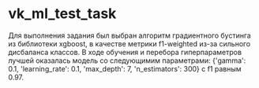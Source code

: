 # vk_ml_test_task

Для выполнения задания был выбран алгоритм градиентного бустинга из библиотеки xgboost, в качестве метрики f1-weighted из-за сильного дисбаланса классов. В ходе обучения и перебора гиперпараметров лучшей оказалась модель со следующимим параметрами: {'gamma': 0.1, 'learning_rate': 0.1, 'max_depth': 7, 'n_estimators': 300} с f1 равным 0.97. 
